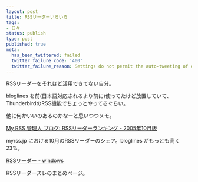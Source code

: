 ```yaml
---
layout: post
title: RSSリーダーいろいろ
tags:
- 日々
status: publish
type: post
published: true
meta:
  has_been_twittered: failed
  twitter_failure_code: '400'
  twitter_failure_reason: Settings do not permit the auto-tweeting of old posts
---
```

RSSリーダーをそれほど活用できてない自分。

bloglines を前(日本語対応されるより前に)使ってたけど放置していて、 ThunderbirdのRSS機能でちょっとやってるぐらい。

他に何かいいのあるのかなーと思いつつメモ。

<a href="http://blog.myrss.jp/archives/2005/11/rss_200510.html">My RSS 管理人 ブログ: RSSリーダーランキング - 2005年10月版</a>

myrss.jp における10月のRSSリーダーのシェア。bloglines がもっとも高く23%。

<a href="http://www.wikiroom.com/windows/?RSS%A5%EA%A1%BC%A5%C0%A1%BC">RSSリーダー - windows</a>

RSSリーダースレのまとめページ。
